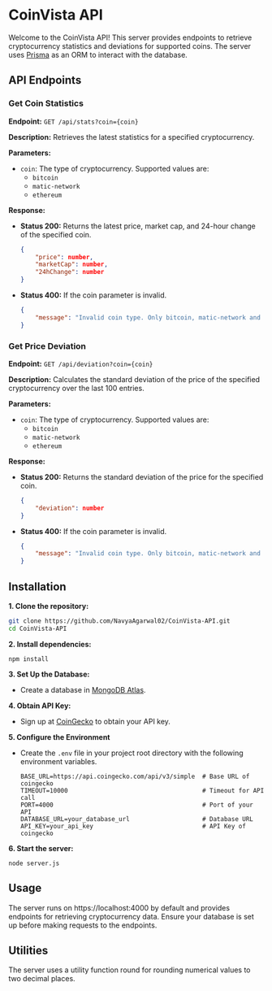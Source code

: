 # CoinVista API

Welcome to the CoinVista API! This server provides endpoints to retrieve cryptocurrency statistics and deviations for supported coins. The server uses [Prisma](https://www.prisma.io/) as an ORM to interact with the database.

## API Endpoints

### Get Coin Statistics

**Endpoint:** `GET /api/stats?coin={coin}`

**Description:** Retrieves the latest statistics for a specified cryptocurrency.

**Parameters:**

- `coin`: The type of cryptocurrency. Supported values are:
  - `bitcoin`
  - `matic-network`
  - `ethereum`

**Response:**

- **Status 200:** Returns the latest price, market cap, and 24-hour change of the specified coin.

  ```json
  {
      "price": number,
      "marketCap": number,
      "24hChange": number
  }
  ```

- **Status 400:** If the coin parameter is invalid.

    ```json
    {
        "message": "Invalid coin type. Only bitcoin, matic-network and ethereum are allowed."
    }
    ```

### Get Price Deviation

**Endpoint:** `GET /api/deviation?coin={coin}`

**Description:** Calculates the standard deviation of the price of the specified cryptocurrency over the last 100 entries.

**Parameters:**

- `coin`: The type of cryptocurrency. Supported values are:
  - `bitcoin`
  - `matic-network`
  - `ethereum`

**Response:**

- **Status 200:** Returns the standard deviation of the price for the specified coin.

    ```json
    {
        "deviation": number
    }
    ```

- **Status 400:** If the coin parameter is invalid.

    ```json
    {
        "message": "Invalid coin type. Only bitcoin, matic-network and ethereum are allowed."
    }
    ```


## Installation

**1. Clone the repository:**

   ```bash
   git clone https://github.com/NavyaAgarwal02/CoinVista-API.git
   cd CoinVista-API
   ```

**2. Install dependencies:**

    npm install
    
**3. Set Up the Database:**
- Create a database in [MongoDB Atlas](https://www.mongodb.com/cloud/atlas).

**4. Obtain API Key:**
- Sign up at [CoinGecko](https://coingecko.com) to obtain your API key.

**5. Configure the Environment**
- Create the `.env` file in your project root directory with the following environment variables.

    ```plaintext
   BASE_URL=https://api.coingecko.com/api/v3/simple  # Base URL of coingecko
   TIMEOUT=10000                                     # Timeout for API call
   PORT=4000                                         # Port of your API
   DATABASE_URL=your_database_url                    # Database URL
   API_KEY=your_api_key                              # API Key of coingecko
   ```

**6. Start the server:**

    node server.js

## Usage
The server runs on https://localhost:4000 by default and provides endpoints for retrieving cryptocurrency data. Ensure your database is set up before making requests to the endpoints.

## Utilities
The server uses a utility function round for rounding numerical values to two decimal places.
